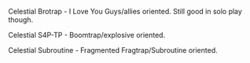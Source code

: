 Celestial Brotrap - I Love You Guys/allies oriented. Still good in solo play though.

Celestial S4P-TP - Boomtrap/explosive oriented.

Celestial Subroutine - Fragmented Fragtrap/Subroutine oriented.
